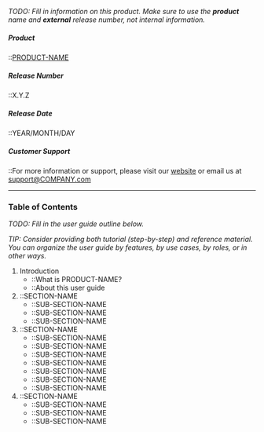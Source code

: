 <!-- markdownlint-disable-next-line first-line-h1 -->

_TODO: Fill in information on this product. Make sure to use the
**product** name and **external** release number, not internal
information._

##### Product

::[PRODUCT-NAME](http://www.COMPANY.com/products/PRODUCT-NAME/)

##### Release Number

::X.Y.Z

##### Release Date

::YEAR/MONTH/DAY

##### Customer Support

::For more information or support, please visit our
[website](http://www.COMPANY.com/products/PRODUCT-NAME/) or email
us at <support@COMPANY.com>

---

### Table of Contents

_TODO: Fill in the user guide outline below._

_TIP: Consider providing both tutorial (step-by-step) and reference
material. You can organize the user guide by features, by use cases, by
roles, or in other ways._

1. Introduction
   - ::What is PRODUCT-NAME?
   - ::About this user guide
2. ::SECTION-NAME
   - ::SUB-SECTION-NAME
   - ::SUB-SECTION-NAME
   - ::SUB-SECTION-NAME
3. ::SECTION-NAME
   - ::SUB-SECTION-NAME
   - ::SUB-SECTION-NAME
   - ::SUB-SECTION-NAME
   - ::SUB-SECTION-NAME
   - ::SUB-SECTION-NAME
   - ::SUB-SECTION-NAME
   - ::SUB-SECTION-NAME
4. ::SECTION-NAME
   - ::SUB-SECTION-NAME
   - ::SUB-SECTION-NAME
   - ::SUB-SECTION-NAME
